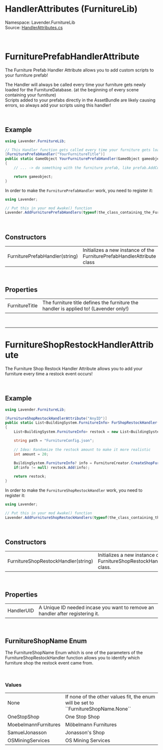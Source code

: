 # HandlerAttributes (FurnitureLib)

Namespace: Lavender.FurnitureLib <br>
Source: [HandlerAttributes.cs](https://github.com/leonarudo/Lavender/blob/main/Lavender/FurnitureLib/HandlerAttributes.cs)

<br>

# FurniturePrefabHandlerAttribute

The Furniture Prefab Handler Attribute allows you to add custom scripts to your furniture prefab!

The Handler will always be called every time your furniture gets newly loaded for the FurnitureDatabase. (at the beginning of every scene containing your furniture)<br>
Scripts added to your prefabs directly in the AssetBundle are likely causing errors, so always add your scripts using this handler!

<br>

## Example

```cs
using Lavender.FurnitureLib;

// This Handler function gets called every time your furniture gets loaded!
[FurniturePrefabHandler("YourFurnitureTitle")]
public static GameObject YourFurniturePrefabHandler(GameObject gameobject)
{
    // ... -> do something with the furniture prefab, like prefab.AddComponent<T>()

    return gameobject;
}
```

In order to make the ``FurniturePrefabHandler`` work, you need to register it:
```cs
using Lavender;

// Put this in your mod Awake() function
Lavender.AddFurniturePrefabHandlers(typeof(the_class_containing_the_FurnitureHandler));
```

<br>

## Constructors

<table>
<tr>
    <td>FurniturePrefabHandler(string)</td>
    <td>Initializes a new instance of the FurniturePrefabHandlerAttribute class</td>
</tr>
</table>

<br>

## Properties

<table>
<tr>
    <td>FurnitureTitle</td>
    <td>The furniture title defines the furniture the handler is applied to! (Lavender only!)</td>
</tr>
</table>

<br>

---

# FurnitureShopRestockHandlerAttribute
The Furniture Shop Restock Handler Attribute allows you to add your furniture every time a restock event occurs!

<br>

## Example

```cs
using Lavender.FurnitureLib;

[FurnitureShopRestockHandlerAttribute("AnyID")]
public static List<BuildingSystem.FurnitureInfo> FurShopRestockHandler(FurnitureShopName name)
{
    List<BuildingSystem.FurnitureInfo> restock = new List<BuildingSystem.FurnitureInfo>();

    string path = "FurnitureConfig.json";
    
    // Idea: Randomize the restock amount to make it more realistic
    int amount = 20;
   
    BuildingSystem.FurnitureInfo? info = FurnitureCreator.CreateShopFurniture(path, amount);
    if(info != null) restock.Add(info);

    return restock;
}
```

In order to make the ``FurnitureShopRestockHandler`` work, you need to register it:
```cs
using Lavender;

// Put this in your mod Awake() function
Lavender.AddFurnitureShopRestockHandlers(typeof(the_class_containing_the_FurnitureShopRestockHandler));
```

<br>

## Constructors

<table>
<tr>
    <td>FurnitureShopRestockHandler(string)</td>
    <td>Initializes a new instance of the FurnitureShopRestockHandlerAttribute class.</td>
</tr>
</table>

<br>

## Properties

<table>
<tr>
    <td>HandlerUID</td>
    <td>A Unique ID needed incase you want to remove an handler after registering it.</td>
</tr>
</table>

<br>

## FurnitureShopName Enum
The FurnitureShopName Enum which is one of the parameters of the FurnitureShopRestockHandler function allows you to identify which furniture shop the restock event came from.

<br>

### Values

<table>
<tr>
    <td>None</td>
    <td>If none of the other values fit, the enum will be set to ``FurnitureShopName.None``</td>
</tr>
<tr>
    <td>OneStopShop</td>
    <td>One Stop Shop</td>
</tr>
<tr>
    <td>MoebelmannFurnitures</td>
    <td>Möbelmann Furnitures</td>
</tr>
<tr>
    <td>SamuelJonasson</td>
    <td>Jonasson's Shop</td>
</tr>
<tr>
    <td>OSMiningServices</td>
    <td>OS Mining Services</td>
</tr>
</table>

<br>
